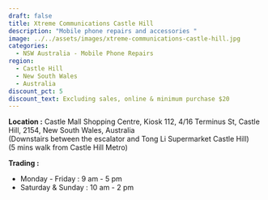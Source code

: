 ```yaml
---
draft: false
title: Xtreme Communications Castle Hill
description: "Mobile phone repairs and accessories "
image: ../../assets/images/xtreme-communications-castle-hill.jpg
categories:
  - NSW Australia - Mobile Phone Repairs
region:
  - Castle Hill
  - New South Wales
  - Australia
discount_pct: 5
discount_text: Excluding sales, online & minimum purchase $20
---
```

**Location :** Castle Mall Shopping Centre, Kiosk 112, 4/16 Terminus St, Castle Hill, 2154, New South Wales, Australia\
(Downstairs between the escalator and Tong Li Supermarket Castle Hill)\
(5 mins walk from Castle Hill Metro)

**Trading :**

* Monday - Friday : 9 am - 5 pm
* Saturday & Sunday : 10 am - 2 pm
